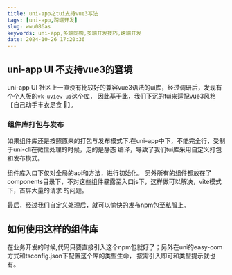 ```yaml
---
title: uni-app之tui支持vue3写法
tags: [uni-app,跨端开发]
slug: wwu086as
keywords: uni-app,多端同构,多端开发技巧,跨端开发
date: 2024-10-26 17:20:36
---
```



## uni-app UI 不支持vue3的窘境

uni-app UI 社区上一直没有比较好的兼容vue3语法的ui库，经过调研后，发现有个个人版的`vk-uview-ui`这个库，
因此基于此，我们下沉的tui来适配vue3风格【自己动手丰衣足食 🤒】。

### 组件库打包与发布

如果组件库还是按照原来的打包与发布模式下.在uni-app中下，不能完全行，受制于uni-cli在微信处理的时候，走的是静态
编译，导致了我们tui库采用自定义打包和发布模式。 

组件库入口下仅对全局的api和方法，进行初始化。
另外所有的组件都放在了components目录下，不对这些组件暴露至入口js下，这样做可以解决，vite模式下，首屏大量的请求
的问题。


最后，经过我们自定义处理后，就可以愉快的发布npm包至私服上。


## 如何使用这样的组件库

在业务开发的时候,代码只要直接引入这个npm包就好了；另外在uni的easy-com方式和tsconfig.json下配置这个库的类型生命，
按需引入即可和类型提示就也有。




